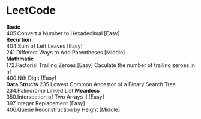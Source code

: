# LeetCode
**Basic**  
405.Convert a Number to Hexadecimal [Easy]  
**Recurtion**  
404.Sum of Left Leaves [Easy]  
241.Different Ways to Add Parentheses [Middle]  
**Mathmatic**  
172.Factorial Trailing Zeroes [Easy] Caculate the number of trailing zeroes in n!  
400.Nth Digit  [Easy]  
**Data Structs**
235.Lowest Common Ancestor of a Binary Search Tree  
234.Palindrome Linked List
**Meanless**  
350.Intersection of Two Arrays II [Easy]  
397.Integer Replacement [Easy]  
406.Queue Reconstruction by Height [Middle]  